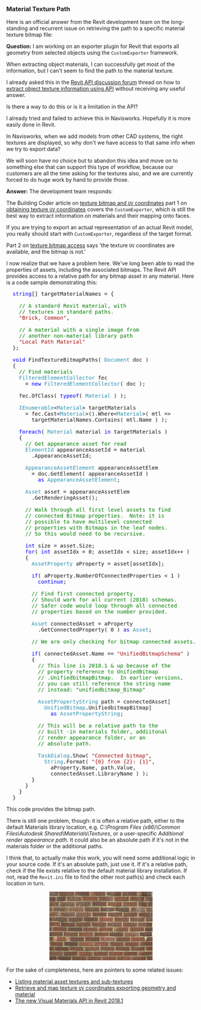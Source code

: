 <head>
<meta http-equiv="Content-Type" content="text/html; charset=utf-8">
<link rel="stylesheet" type="text/css" href="bc.css">
<!--
<script src="run_prettify.js" type="text/javascript"></script>
<script src="https://google-code-prettify.googlecode.com/svn/loader/run_prettify.js" type="text/javascript"></script>
-->
<script src="https://cdn.rawgit.com/google/code-prettify/master/loader/run_prettify.js" type="text/javascript"></script>
</head>

<!---

- Scott Conover Re: Material texture path extraction in Revit API

#RevitAPI access to material texture path @AutodeskRevit #bim #dynamobim @AutodeskForge #ForgeDevCon http://bit.ly/mattextpath

Here is an official answer from the Revit development team on the long-standing and recurrent issue on retrieving the path to a specific material texture bitmap file
&ndash; Question: I am working on an exporter plugin for Revit that exports all geometry from selected objects using the <code>CustomExporter</code> framework.
When extracting object materials, I can successfully get most of the information, but I can't seem to find the path to the material texture...

--->

### Material Texture Path

Here is an official answer from the Revit development team on the long-standing and recurrent issue on retrieving the path to a specific material texture bitmap file:

**Question:** I am working on an exporter plugin for Revit that exports all geometry from selected objects using the `CustomExporter` framework.

When extracting object materials, I can successfully get most of the information, but I can't seem to find the path to the material texture.

I already asked this in 
the [Revit API discussion forum](http://forums.autodesk.com/t5/revit-api-forum/bd-p/160) thread
on how to [extract object texture information using API](https://forums.autodesk.com/t5/revit-api-forum/extract-object-texture-information-using-api/m-p/7406055) without 
receiving any useful answer.
 
Is there a way to do this or is it a limitation in the API?

I already tried and failed to achieve this in Navisworks. Hopefully it is more easily done in Revit.
 
In Navisworks, when we add models from other CAD systems, the right textures are displayed, so why don't we have access to that same info when we try to export data?
 
We will soon have no choice but to abandon this idea and move on to something else that can support this type of workflow, because our customers are all the time asking for the textures also, and we are currently forced to do huge work by hand to provide those.
 

**Answer:** The development team responds:

The Building Coder article
on [texture bitmap and `UV` coordinates](http://thebuildingcoder.typepad.com/blog/2013/07/texture-bitmap-and-uv-coordinates.html) part 1
on [obtaining texture `UV` coordinates](http://thebuildingcoder.typepad.com/blog/2013/07/texture-bitmap-and-uv-coordinates.html#2) covers the `CustomExporter`, which is still the best way to extract information on materials and their mapping onto faces.

If you are trying to export an actual representation of an actual Revit model, you really should start with `CustomExporter`, regardless of the target format.  
 
Part 2
on [texture bitmap access](http://thebuildingcoder.typepad.com/blog/2013/07/texture-bitmap-and-uv-coordinates.html#2) says 'the texture `UV` coordinates are available, and the bitmap is not.'
 
I now realize that we have a problem here.  We've long been able to read the properties of assets, including the associated bitmaps.  The Revit API provides access to a relative path for any bitmap asset in any material. Here is a code sample demonstrating this:

<pre class="code">
&nbsp;&nbsp;<span style="color:blue;">string</span>[]&nbsp;targetMaterialNames&nbsp;=&nbsp;{
 
&nbsp;&nbsp;&nbsp;&nbsp;<span style="color:green;">//&nbsp;A&nbsp;standard&nbsp;Revit&nbsp;material,&nbsp;with&nbsp;</span>
&nbsp;&nbsp;&nbsp;&nbsp;<span style="color:green;">//&nbsp;textures&nbsp;in&nbsp;standard&nbsp;paths.&nbsp;</span>
&nbsp;&nbsp;&nbsp;&nbsp;<span style="color:#a31515;">&quot;Brick,&nbsp;Common&quot;</span>,
 
&nbsp;&nbsp;&nbsp;&nbsp;<span style="color:green;">//&nbsp;A&nbsp;material&nbsp;with&nbsp;a&nbsp;single&nbsp;image&nbsp;from&nbsp;</span>
&nbsp;&nbsp;&nbsp;&nbsp;<span style="color:green;">//&nbsp;another&nbsp;non-material&nbsp;library&nbsp;path</span>
&nbsp;&nbsp;&nbsp;&nbsp;<span style="color:#a31515;">&quot;Local&nbsp;Path&nbsp;Material&quot;</span>
&nbsp;&nbsp;};
 
&nbsp;&nbsp;<span style="color:blue;">void</span>&nbsp;FindTextureBitmapPaths(&nbsp;<span style="color:#2b91af;">Document</span>&nbsp;doc&nbsp;)
&nbsp;&nbsp;{
&nbsp;&nbsp;&nbsp;&nbsp;<span style="color:green;">//&nbsp;Find&nbsp;materials</span>
&nbsp;&nbsp;&nbsp;&nbsp;<span style="color:#2b91af;">FilteredElementCollector</span>&nbsp;fec&nbsp;
&nbsp;&nbsp;&nbsp;&nbsp;&nbsp;&nbsp;=&nbsp;<span style="color:blue;">new</span>&nbsp;<span style="color:#2b91af;">FilteredElementCollector</span>(&nbsp;doc&nbsp;);
 
&nbsp;&nbsp;&nbsp;&nbsp;fec.OfClass(&nbsp;<span style="color:blue;">typeof</span>(&nbsp;<span style="color:#2b91af;">Material</span>&nbsp;)&nbsp;);
 
&nbsp;&nbsp;&nbsp;&nbsp;<span style="color:#2b91af;">IEnumerable</span>&lt;<span style="color:#2b91af;">Material</span>&gt;&nbsp;targetMaterials&nbsp;
&nbsp;&nbsp;&nbsp;&nbsp;&nbsp;&nbsp;=&nbsp;fec.Cast&lt;<span style="color:#2b91af;">Material</span>&gt;().Where&lt;<span style="color:#2b91af;">Material</span>&gt;(&nbsp;mtl&nbsp;=&gt;&nbsp;
&nbsp;&nbsp;&nbsp;&nbsp;&nbsp;&nbsp;&nbsp;&nbsp;targetMaterialNames.Contains(&nbsp;mtl.Name&nbsp;)&nbsp;);
 
&nbsp;&nbsp;&nbsp;&nbsp;<span style="color:blue;">foreach</span>(&nbsp;<span style="color:#2b91af;">Material</span>&nbsp;material&nbsp;<span style="color:blue;">in</span>&nbsp;targetMaterials&nbsp;)
&nbsp;&nbsp;&nbsp;&nbsp;{
&nbsp;&nbsp;&nbsp;&nbsp;&nbsp;&nbsp;<span style="color:green;">//&nbsp;Get&nbsp;appearance&nbsp;asset&nbsp;for&nbsp;read</span>
&nbsp;&nbsp;&nbsp;&nbsp;&nbsp;&nbsp;<span style="color:#2b91af;">ElementId</span>&nbsp;appearanceAssetId&nbsp;=&nbsp;material
&nbsp;&nbsp;&nbsp;&nbsp;&nbsp;&nbsp;&nbsp;&nbsp;.AppearanceAssetId;
 
&nbsp;&nbsp;&nbsp;&nbsp;&nbsp;&nbsp;<span style="color:#2b91af;">AppearanceAssetElement</span>&nbsp;appearanceAssetElem&nbsp;
&nbsp;&nbsp;&nbsp;&nbsp;&nbsp;&nbsp;&nbsp;&nbsp;=&nbsp;doc.GetElement(&nbsp;appearanceAssetId&nbsp;)
&nbsp;&nbsp;&nbsp;&nbsp;&nbsp;&nbsp;&nbsp;&nbsp;&nbsp;&nbsp;<span style="color:blue;">as</span>&nbsp;<span style="color:#2b91af;">AppearanceAssetElement</span>;
 
&nbsp;&nbsp;&nbsp;&nbsp;&nbsp;&nbsp;<span style="color:#2b91af;">Asset</span>&nbsp;asset&nbsp;=&nbsp;appearanceAssetElem
&nbsp;&nbsp;&nbsp;&nbsp;&nbsp;&nbsp;&nbsp;&nbsp;.GetRenderingAsset();
 
&nbsp;&nbsp;&nbsp;&nbsp;&nbsp;&nbsp;<span style="color:green;">//&nbsp;Walk&nbsp;through&nbsp;all&nbsp;first&nbsp;level&nbsp;assets&nbsp;to&nbsp;find&nbsp;</span>
&nbsp;&nbsp;&nbsp;&nbsp;&nbsp;&nbsp;<span style="color:green;">//&nbsp;connected&nbsp;Bitmap&nbsp;properties.&nbsp;&nbsp;Note:&nbsp;it&nbsp;is&nbsp;</span>
&nbsp;&nbsp;&nbsp;&nbsp;&nbsp;&nbsp;<span style="color:green;">//&nbsp;possible&nbsp;to&nbsp;have&nbsp;multilevel&nbsp;connected&nbsp;</span>
&nbsp;&nbsp;&nbsp;&nbsp;&nbsp;&nbsp;<span style="color:green;">//&nbsp;properties&nbsp;with&nbsp;Bitmaps&nbsp;in&nbsp;the&nbsp;leaf&nbsp;nodes.&nbsp;&nbsp;</span>
&nbsp;&nbsp;&nbsp;&nbsp;&nbsp;&nbsp;<span style="color:green;">//&nbsp;So&nbsp;this&nbsp;would&nbsp;need&nbsp;to&nbsp;be&nbsp;recursive.</span>
 
&nbsp;&nbsp;&nbsp;&nbsp;&nbsp;&nbsp;<span style="color:blue;">int</span>&nbsp;size&nbsp;=&nbsp;asset.Size;
&nbsp;&nbsp;&nbsp;&nbsp;&nbsp;&nbsp;<span style="color:blue;">for</span>(&nbsp;<span style="color:blue;">int</span>&nbsp;assetIdx&nbsp;=&nbsp;0;&nbsp;assetIdx&nbsp;&lt;&nbsp;size;&nbsp;assetIdx++&nbsp;)
&nbsp;&nbsp;&nbsp;&nbsp;&nbsp;&nbsp;{
&nbsp;&nbsp;&nbsp;&nbsp;&nbsp;&nbsp;&nbsp;&nbsp;<span style="color:#2b91af;">AssetProperty</span>&nbsp;aProperty&nbsp;=&nbsp;asset[assetIdx];
 
&nbsp;&nbsp;&nbsp;&nbsp;&nbsp;&nbsp;&nbsp;&nbsp;<span style="color:blue;">if</span>(&nbsp;aProperty.NumberOfConnectedProperties&nbsp;&lt;&nbsp;1&nbsp;)
&nbsp;&nbsp;&nbsp;&nbsp;&nbsp;&nbsp;&nbsp;&nbsp;&nbsp;&nbsp;<span style="color:blue;">continue</span>;
 
&nbsp;&nbsp;&nbsp;&nbsp;&nbsp;&nbsp;&nbsp;&nbsp;<span style="color:green;">//&nbsp;Find&nbsp;first&nbsp;connected&nbsp;property.&nbsp;&nbsp;</span>
&nbsp;&nbsp;&nbsp;&nbsp;&nbsp;&nbsp;&nbsp;&nbsp;<span style="color:green;">//&nbsp;Should&nbsp;work&nbsp;for&nbsp;all&nbsp;current&nbsp;(2018)&nbsp;schemas.&nbsp;&nbsp;</span>
&nbsp;&nbsp;&nbsp;&nbsp;&nbsp;&nbsp;&nbsp;&nbsp;<span style="color:green;">//&nbsp;Safer&nbsp;code&nbsp;would&nbsp;loop&nbsp;through&nbsp;all&nbsp;connected</span>
&nbsp;&nbsp;&nbsp;&nbsp;&nbsp;&nbsp;&nbsp;&nbsp;<span style="color:green;">//&nbsp;properties&nbsp;based&nbsp;on&nbsp;the&nbsp;number&nbsp;provided.</span>
 
&nbsp;&nbsp;&nbsp;&nbsp;&nbsp;&nbsp;&nbsp;&nbsp;<span style="color:#2b91af;">Asset</span>&nbsp;connectedAsset&nbsp;=&nbsp;aProperty
&nbsp;&nbsp;&nbsp;&nbsp;&nbsp;&nbsp;&nbsp;&nbsp;&nbsp;&nbsp;.GetConnectedProperty(&nbsp;0&nbsp;)&nbsp;<span style="color:blue;">as</span>&nbsp;<span style="color:#2b91af;">Asset</span>;
 
&nbsp;&nbsp;&nbsp;&nbsp;&nbsp;&nbsp;&nbsp;&nbsp;<span style="color:green;">//&nbsp;We&nbsp;are&nbsp;only&nbsp;checking&nbsp;for&nbsp;bitmap&nbsp;connected&nbsp;assets.&nbsp;</span>
&nbsp;&nbsp;&nbsp;&nbsp;&nbsp;&nbsp;&nbsp;&nbsp;&nbsp;&nbsp;&nbsp;&nbsp;&nbsp;
&nbsp;&nbsp;&nbsp;&nbsp;&nbsp;&nbsp;&nbsp;&nbsp;<span style="color:blue;">if</span>(&nbsp;connectedAsset.Name&nbsp;==&nbsp;<span style="color:#a31515;">&quot;UnifiedBitmapSchema&quot;</span>&nbsp;)
&nbsp;&nbsp;&nbsp;&nbsp;&nbsp;&nbsp;&nbsp;&nbsp;{
&nbsp;&nbsp;&nbsp;&nbsp;&nbsp;&nbsp;&nbsp;&nbsp;&nbsp;&nbsp;<span style="color:green;">//&nbsp;This&nbsp;line&nbsp;is&nbsp;2018.1&nbsp;&amp;&nbsp;up&nbsp;because&nbsp;of&nbsp;the&nbsp;</span>
&nbsp;&nbsp;&nbsp;&nbsp;&nbsp;&nbsp;&nbsp;&nbsp;&nbsp;&nbsp;<span style="color:green;">//&nbsp;property&nbsp;reference&nbsp;to&nbsp;UnifiedBitmap</span>
&nbsp;&nbsp;&nbsp;&nbsp;&nbsp;&nbsp;&nbsp;&nbsp;&nbsp;&nbsp;<span style="color:green;">//&nbsp;.UnifiedbitmapBitmap.&nbsp;&nbsp;In&nbsp;earlier&nbsp;versions,</span>
&nbsp;&nbsp;&nbsp;&nbsp;&nbsp;&nbsp;&nbsp;&nbsp;&nbsp;&nbsp;<span style="color:green;">//&nbsp;you&nbsp;can&nbsp;still&nbsp;reference&nbsp;the&nbsp;string&nbsp;name&nbsp;</span>
&nbsp;&nbsp;&nbsp;&nbsp;&nbsp;&nbsp;&nbsp;&nbsp;&nbsp;&nbsp;<span style="color:green;">//&nbsp;instead:&nbsp;&quot;unifiedbitmap_Bitmap&quot;</span>
 
&nbsp;&nbsp;&nbsp;&nbsp;&nbsp;&nbsp;&nbsp;&nbsp;&nbsp;&nbsp;<span style="color:#2b91af;">AssetPropertyString</span>&nbsp;path&nbsp;=&nbsp;connectedAsset[
&nbsp;&nbsp;&nbsp;&nbsp;&nbsp;&nbsp;&nbsp;&nbsp;&nbsp;&nbsp;&nbsp;&nbsp;<span style="color:#2b91af;">UnifiedBitmap</span>.UnifiedbitmapBitmap]&nbsp;
&nbsp;&nbsp;&nbsp;&nbsp;&nbsp;&nbsp;&nbsp;&nbsp;&nbsp;&nbsp;&nbsp;&nbsp;&nbsp;&nbsp;<span style="color:blue;">as</span>&nbsp;<span style="color:#2b91af;">AssetPropertyString</span>;
 
&nbsp;&nbsp;&nbsp;&nbsp;&nbsp;&nbsp;&nbsp;&nbsp;&nbsp;&nbsp;<span style="color:green;">//&nbsp;This&nbsp;will&nbsp;be&nbsp;a&nbsp;relative&nbsp;path&nbsp;to&nbsp;the&nbsp;</span>
&nbsp;&nbsp;&nbsp;&nbsp;&nbsp;&nbsp;&nbsp;&nbsp;&nbsp;&nbsp;<span style="color:green;">//&nbsp;built&nbsp;-in&nbsp;materials&nbsp;folder,&nbsp;addiitonal&nbsp;</span>
&nbsp;&nbsp;&nbsp;&nbsp;&nbsp;&nbsp;&nbsp;&nbsp;&nbsp;&nbsp;<span style="color:green;">//&nbsp;render&nbsp;appearance&nbsp;folder,&nbsp;or&nbsp;an&nbsp;</span>
&nbsp;&nbsp;&nbsp;&nbsp;&nbsp;&nbsp;&nbsp;&nbsp;&nbsp;&nbsp;<span style="color:green;">//&nbsp;absolute&nbsp;path.</span>
 
&nbsp;&nbsp;&nbsp;&nbsp;&nbsp;&nbsp;&nbsp;&nbsp;&nbsp;&nbsp;<span style="color:#2b91af;">TaskDialog</span>.Show(&nbsp;<span style="color:#a31515;">&quot;Connected&nbsp;bitmap&quot;</span>,&nbsp;
&nbsp;&nbsp;&nbsp;&nbsp;&nbsp;&nbsp;&nbsp;&nbsp;&nbsp;&nbsp;&nbsp;&nbsp;<span style="color:#2b91af;">String</span>.Format(&nbsp;<span style="color:#a31515;">&quot;{0}&nbsp;from&nbsp;{2}:&nbsp;{1}&quot;</span>,&nbsp;
&nbsp;&nbsp;&nbsp;&nbsp;&nbsp;&nbsp;&nbsp;&nbsp;&nbsp;&nbsp;&nbsp;&nbsp;&nbsp;&nbsp;aProperty.Name,&nbsp;path.Value,&nbsp;
&nbsp;&nbsp;&nbsp;&nbsp;&nbsp;&nbsp;&nbsp;&nbsp;&nbsp;&nbsp;&nbsp;&nbsp;&nbsp;&nbsp;connectedAsset.LibraryName&nbsp;)&nbsp;);
&nbsp;&nbsp;&nbsp;&nbsp;&nbsp;&nbsp;&nbsp;&nbsp;}
&nbsp;&nbsp;&nbsp;&nbsp;&nbsp;&nbsp;}
&nbsp;&nbsp;&nbsp;&nbsp;}
&nbsp;&nbsp;}
</pre>

This code provides the bitmap path.

There is still one problem, though: it is often a relative path, either to the default Materials library location, e.g. *C:\Program Files (x86)\Common Files\Autodesk Shared\Materials\Textures*, or a user-specific *Additional render appearance path*.  It could also be an absolute path if it's not in the materials folder or the additional paths.
 
I think that, to actually make this work, you will need some additional logic in your source code.  If it's an absolute path, just use it.  If it's a relative path, check if the file exists relative to the default material library installation.  If not, read the `Revit.ini` file to find the other root path(s) and check each location in turn.
 
<center>
<img src="img/rh_texture_01.png" alt="Material texture" width="275"/>
</center>

For the sake of completeness, here are pointers to some related issues:
 
- [Listing material asset textures and sub-textures](http://thebuildingcoder.typepad.com/blog/2016/10/list-material-asset-texture-and-forge-webinar-recordings.html#3)
- [Retrieve and map texture `UV` coordinates exporting geometry and material](http://thebuildingcoder.typepad.com/blog/2017/03/events-uv-coordinates-and-rooms-on-level.html#5)
- [The new Visual Materials API in Revit 2018.1](http://thebuildingcoder.typepad.com/blog/2017/08/revit-20181-and-the-visual-materials-api.html)
